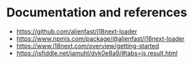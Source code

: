 # Documentation and references

* https://github.com/alienfast/i18next-loader
* https://www.npmjs.com/package/@alienfast/i18next-loader
* https://www.i18next.com/overview/getting-started
* https://jsfiddle.net/jamuhl/dvk0e8a9/#tabs=js,result,html
